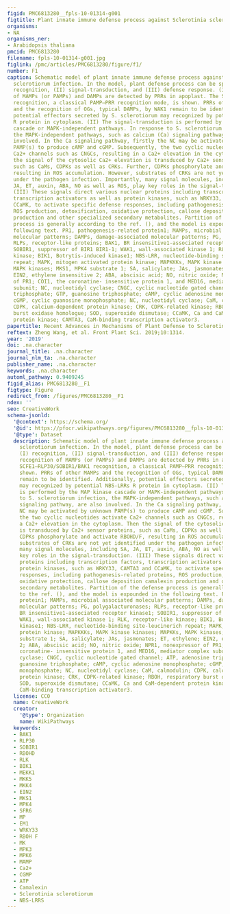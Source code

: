 ```yaml
---
figid: PMC6813280__fpls-10-01314-g001
figtitle: Plant innate immune defense process against Sclerotinia sclerotiorum infection
organisms:
- NA
organisms_ner:
- Arabidopsis thaliana
pmcid: PMC6813280
filename: fpls-10-01314-g001.jpg
figlink: /pmc/articles/PMC6813280/figure/f1/
number: F1
caption: Schematic model of plant innate immune defense process against Sclerotinia
  sclerotiorum infection. In the model, plant defense process can be split into (I)
  recognition, (II) signal-transduction, and (III) defense response. (I) Plant recognition
  of MAMPs (or PAMPs) and DAMPs are detected by PRRs in apoplast. The SCFE1–RLP30/SOBIR1/BAK1
  recognition, a classical PAMP–PRR recognition mode, is shown. PRRs of other MAMPs
  and the recognition of OGs, typical DAMPs, by WAK1 remain to be identified. Additionally,
  potential effectors secreted by S. sclerotiorum may recognized by potential NBS-LRRs
  R protein in cytoplasm. (II) The signal-transduction is performed by the MAP kinase
  cascade or MAPK-independent pathways. In response to S. sclerotiorum infection,
  the MAPK-independent pathways, such as calcium (Ca) signaling pathway, are also
  involved. In the Ca signaling pathway, firstly the NC may be activated by unknown
  PAMP(s) to produce cAMP and cGMP. Subsequently, the two cyclic nucleotides activate
  Ca2+ channels such as CNGCs, resulting in a Ca2+ elevation in the cytoplasm. Then
  the signal of the cytosolic Ca2+ elevation is transduced by Ca2+ sensor proteins,
  such as CaMs, CDPKs as well as CRKs. Further, CDPKs phosphorylate and activate RBOHD/F,
  resulting in ROS accumulation. However, substrates of CRKs are not yet identified
  under the pathogen infection. Importantly, many signal molecules, including SA,
  JA, ET, auxin, ABA, NO as well as ROS, play key roles in the signal-transduction.
  (III) These signals direct various nuclear proteins including transcription factors,
  transcription activators as well as protein kinases, such as WRKY33, CAMTA3 and
  CCaMK, to activate specific defense responses, including pathogenesis-related proteins,
  ROS production, detoxification, oxidative protection, callose deposition camalexin
  production and other specialized secondary metabolites. Partition of the defense
  process is generally according to the ref. (), and the model is expounded in the
  following text. PR1, pathogenesis-related protein1; MAMPs, microbial associated
  molecular patterns; DAMPs, damage-associated molecular patterns; PG, polygalacturonases;
  RLPs, receptor-like proteins; BAK1, BR insensitive1-associated receptor kinase1;
  SOBIR1, suppressor of BIR1 BIR1-1; WAK1, wall-associated kinase 1; RLK, receptor-like
  kinase; BIK1, Botrytis-induced kinase1; NBS-LRR, nucleotide-binding site-leucinerich
  repeat; MAPK, mitogen activated protein kinase; MAPKKKs, MAPK kinase kinases; MAPKKs,
  MAPK kinases; MKS1, MPK4 substrate 1; SA, salicylate; JAs, jasmonates; ET, ethylene;
  EIN2, ethylene insensitive 2; ABA, abscisic acid; NO, nitric oxide; NPR1, nonexpressor
  of PR1; COI1, the coronatine- insensitive protein 1, and MED16, mediator complex
  subunit; NC, nucleotidyl cyclase; CNGC, cyclic nucleotide gated channel; ATP, adenosine
  triphosphate; GTP, guanosine triphosphate; cAMP, cyclic adenosine monophosphate;
  cGMP, cyclic guanosine monophosphate; NC, nucleotidyl cyclase; CaM, calmodulin;
  CDPK, calcium-dependent protein kinase; CRK, CDPK-related kinase; RBOH, respiratory
  burst oxidase homologue; SOD, superoxide dismutase; CCaMK, Ca and CaM-dependent
  protein kinase; CAMTA3, CaM-binding transcription activator3.
papertitle: Recent Advances in Mechanisms of Plant Defense to Sclerotinia sclerotiorum.
reftext: Zheng Wang, et al. Front Plant Sci. 2019;10:1314.
year: '2019'
doi: .na.character
journal_title: .na.character
journal_nlm_ta: .na.character
publisher_name: .na.character
keywords: .na.character
automl_pathway: 0.9409245
figid_alias: PMC6813280__F1
figtype: Figure
redirect_from: /figures/PMC6813280__F1
ndex: ''
seo: CreativeWork
schema-jsonld:
  '@context': https://schema.org/
  '@id': https://pfocr.wikipathways.org/figures/PMC6813280__fpls-10-01314-g001.html
  '@type': Dataset
  description: Schematic model of plant innate immune defense process against Sclerotinia
    sclerotiorum infection. In the model, plant defense process can be split into
    (I) recognition, (II) signal-transduction, and (III) defense response. (I) Plant
    recognition of MAMPs (or PAMPs) and DAMPs are detected by PRRs in apoplast. The
    SCFE1–RLP30/SOBIR1/BAK1 recognition, a classical PAMP–PRR recognition mode, is
    shown. PRRs of other MAMPs and the recognition of OGs, typical DAMPs, by WAK1
    remain to be identified. Additionally, potential effectors secreted by S. sclerotiorum
    may recognized by potential NBS-LRRs R protein in cytoplasm. (II) The signal-transduction
    is performed by the MAP kinase cascade or MAPK-independent pathways. In response
    to S. sclerotiorum infection, the MAPK-independent pathways, such as calcium (Ca)
    signaling pathway, are also involved. In the Ca signaling pathway, firstly the
    NC may be activated by unknown PAMP(s) to produce cAMP and cGMP. Subsequently,
    the two cyclic nucleotides activate Ca2+ channels such as CNGCs, resulting in
    a Ca2+ elevation in the cytoplasm. Then the signal of the cytosolic Ca2+ elevation
    is transduced by Ca2+ sensor proteins, such as CaMs, CDPKs as well as CRKs. Further,
    CDPKs phosphorylate and activate RBOHD/F, resulting in ROS accumulation. However,
    substrates of CRKs are not yet identified under the pathogen infection. Importantly,
    many signal molecules, including SA, JA, ET, auxin, ABA, NO as well as ROS, play
    key roles in the signal-transduction. (III) These signals direct various nuclear
    proteins including transcription factors, transcription activators as well as
    protein kinases, such as WRKY33, CAMTA3 and CCaMK, to activate specific defense
    responses, including pathogenesis-related proteins, ROS production, detoxification,
    oxidative protection, callose deposition camalexin production and other specialized
    secondary metabolites. Partition of the defense process is generally according
    to the ref. (), and the model is expounded in the following text. PR1, pathogenesis-related
    protein1; MAMPs, microbial associated molecular patterns; DAMPs, damage-associated
    molecular patterns; PG, polygalacturonases; RLPs, receptor-like proteins; BAK1,
    BR insensitive1-associated receptor kinase1; SOBIR1, suppressor of BIR1 BIR1-1;
    WAK1, wall-associated kinase 1; RLK, receptor-like kinase; BIK1, Botrytis-induced
    kinase1; NBS-LRR, nucleotide-binding site-leucinerich repeat; MAPK, mitogen activated
    protein kinase; MAPKKKs, MAPK kinase kinases; MAPKKs, MAPK kinases; MKS1, MPK4
    substrate 1; SA, salicylate; JAs, jasmonates; ET, ethylene; EIN2, ethylene insensitive
    2; ABA, abscisic acid; NO, nitric oxide; NPR1, nonexpressor of PR1; COI1, the
    coronatine- insensitive protein 1, and MED16, mediator complex subunit; NC, nucleotidyl
    cyclase; CNGC, cyclic nucleotide gated channel; ATP, adenosine triphosphate; GTP,
    guanosine triphosphate; cAMP, cyclic adenosine monophosphate; cGMP, cyclic guanosine
    monophosphate; NC, nucleotidyl cyclase; CaM, calmodulin; CDPK, calcium-dependent
    protein kinase; CRK, CDPK-related kinase; RBOH, respiratory burst oxidase homologue;
    SOD, superoxide dismutase; CCaMK, Ca and CaM-dependent protein kinase; CAMTA3,
    CaM-binding transcription activator3.
  license: CC0
  name: CreativeWork
  creator:
    '@type': Organization
    name: WikiPathways
  keywords:
  - BAK1
  - RLP30
  - SOBIR1
  - RBOHD
  - RLK
  - BIK1
  - MEKK1
  - MKK5
  - MKK4
  - EIN2
  - MKS1
  - MPK4
  - SFR6
  - MP
  - EM1
  - WRKY33
  - RBOH F
  - MK
  - MPK3
  - MPK6
  - MAMP
  - Ca2+
  - CGMP
  - ATP
  - Camalexin
  - Sclerotinia sclerotiorum
  - NBS-LRRS
---
```


